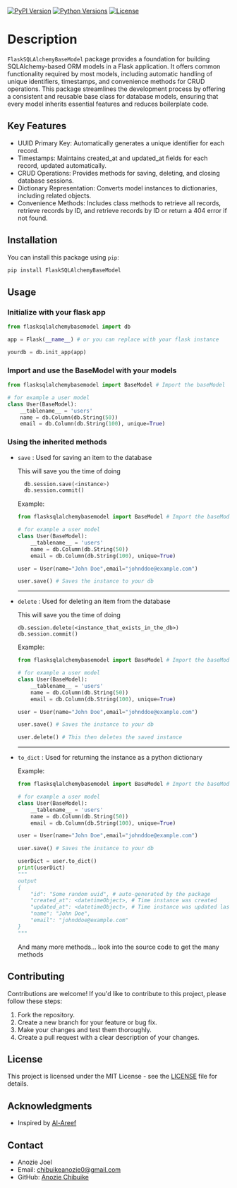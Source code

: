 [![PyPI Version](https://img.shields.io/pypi/v/paystackClientApi.svg)](https://pypi.org/project/FlaskSQLAlchemyBaseModel/)
[![Python Versions](https://img.shields.io/pypi/pyversions/FlaskSQLAlchemyBaseModel.svg)](https://pypi.org/project/FlaskSQLAlchemyBaseModel/)
[![License](https://img.shields.io/pypi/l/FlaskSQLAlchemyBaseModel.svg)](https://github.com/AnozieChibuike/FlaskSQLAlchemyBaseModel/blob/master/LICENSE)

# Description

`FlaskSQLAlchemyBaseModel` package provides a foundation for building SQLAlchemy-based ORM models in a Flask application. It offers common functionality required by most models, including automatic handling of unique identifiers, timestamps, and convenience methods for CRUD operations. This package streamlines the development process by offering a consistent and reusable base class for database models, ensuring that every model inherits essential features and reduces boilerplate code.

## Key Features

- UUID Primary Key: Automatically generates a unique identifier for each record.
- Timestamps: Maintains created_at and updated_at fields for each record, updated automatically.
- CRUD Operations: Provides methods for saving, deleting, and closing database sessions.
- Dictionary Representation: Converts model instances to dictionaries, including related objects.
- Convenience Methods: Includes class methods to retrieve all records, retrieve records by ID, and retrieve records by ID or return a 404 error if not found.

## Installation

You can install this package using `pip`:

```bash
pip install FlaskSQLAlchemyBaseModel
```

## Usage

### Initialize with your flask app

```python
from flasksqlalchemybasemodel import db

app = Flask(__name__) # or you can replace with your flask instance

yourdb = db.init_app(app)
```

### Import and use the BaseModel with your models

```python
from flasksqlalchemybasemodel import BaseModel # Import the baseModel

# for example a user model
class User(BaseModel):
    __tablename__ = 'users'
    name = db.Column(db.String(50))
    email = db.Column(db.String(100), unique=True)
```

### Using the inherited methods

- `save` : <span>Used for saving an item to the database</span>
  <p>This will save you the time of doing </p>

    ```python
      db.session.save(<instance>)
      db.session.commit()
    ```

  Example:

    ```python
    from flasksqlalchemybasemodel import BaseModel # Import the baseModel

    # for example a user model
    class User(BaseModel):
        __tablename__ = 'users'
        name = db.Column(db.String(50))
        email = db.Column(db.String(100), unique=True)

    user = User(name="John Doe",email="johnddoe@example.com")

    user.save() # Saves the instance to your db
    ```
    ---

- `delete` : <span>Used for deleting an item from the database</span>

    <p>This will save you the time of doing </p>

    ```
    db.session.delete(<instance_that_exists_in_the_db>)
    db.session.commit()
    ```
    Example:

    ```python
    from flasksqlalchemybasemodel import BaseModel # Import the baseModel

    # for example a user model
    class User(BaseModel):
        __tablename__ = 'users'
        name = db.Column(db.String(50))
        email = db.Column(db.String(100), unique=True)

    user = User(name="John Doe",email="johnddoe@example.com")

    user.save() # Saves the instance to your db

    user.delete() # This then deletes the saved instance
    ```
    ---
- `to_dict` : <span>Used for returning the instance as a python dictionary</span>

    <p>Example:</p>

    ```python
    from flasksqlalchemybasemodel import BaseModel # Import the baseModel

    # for example a user model
    class User(BaseModel):
        __tablename__ = 'users'
        name = db.Column(db.String(50))
        email = db.Column(db.String(100), unique=True)

    user = User(name="John Doe",email="johnddoe@example.com")

    user.save() # Saves the instance to your db

    userDict = user.to_dict() 
    print(userDict)
    """
    output
    {
        "id": "Some random uuid", # auto-generated by the package
        "created_at": <datetimeObject>, # Time instance was created
        "updated_at": <datetimeObject>, # Time instance was updated last
        "name": "John Doe",
        "email": "johnddoe@example.com"
    }
    """
    ```
    
    And many more methods... look into the source code to get the many methods
    

## Contributing

Contributions are welcome! If you'd like to contribute to this project, please follow these steps:

1.  Fork the repository.
2.  Create a new branch for your feature or bug fix.
3.  Make your changes and test them thoroughly.
4.  Create a pull request with a clear description of your changes.

## License

This project is licensed under the MIT License - see the [LICENSE](https://mit-license.org/) file for details.

## Acknowledgments

- Inspired by [Al-Areef](https://github.com/NUCCASSJNR)

## Contact

- Anozie Joel
- Email: chibuikeanozie0@gmail.com
- GitHub: [Anozie Chibuike](https://github.com/AnozieChibuike)
